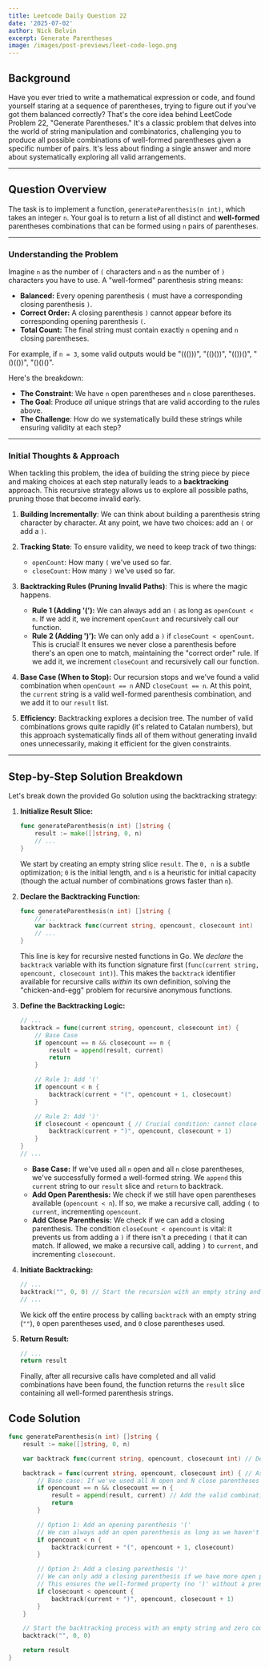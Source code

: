 ```yaml
---
title: Leetcode Daily Question 22
date: '2025-07-02'
author: Nick Belvin
excerpt: Generate Parentheses 
image: /images/post-previews/leet-code-logo.png
---
```


## Background

Have you ever tried to write a mathematical expression or code, and found yourself staring at a sequence of parentheses, trying to figure out if you've got them balanced correctly? That's the core idea behind LeetCode Problem 22, "Generate Parentheses." It's a classic problem that delves into the world of string manipulation and combinatorics, challenging you to produce all possible combinations of well-formed parentheses given a specific number of pairs. It's less about finding a single answer and more about systematically exploring all valid arrangements.

-----

## Question Overview

The task is to implement a function, `generateParenthesis(n int)`, which takes an integer `n`. Your goal is to return a list of all distinct and **well-formed** parentheses combinations that can be formed using `n` pairs of parentheses.

-----

### Understanding the Problem

Imagine `n` as the number of `(` characters and `n` as the number of `)` characters you have to use. A "well-formed" parenthesis string means:

  * **Balanced:** Every opening parenthesis `(` must have a corresponding closing parenthesis `)`.
  * **Correct Order:** A closing parenthesis `)` cannot appear before its corresponding opening parenthesis `(`.
  * **Total Count:** The final string must contain exactly `n` opening and `n` closing parentheses.

For example, if `n = 3`, some valid outputs would be "((()))", "(()())", "(())()", "()(())", "()()()".

Here's the breakdown:

  * **The Constraint**: We have `n` open parentheses and `n` close parentheses.
  * **The Goal**: Produce *all* unique strings that are valid according to the rules above.
  * **The Challenge**: How do we systematically build these strings while ensuring validity at each step?

-----

### Initial Thoughts & Approach

When tackling this problem, the idea of building the string piece by piece and making choices at each step naturally leads to a **backtracking** approach. This recursive strategy allows us to explore all possible paths, pruning those that become invalid early.

1.  **Building Incrementally**: We can think about building a parenthesis string character by character. At any point, we have two choices: add an `(` or add a `)`.

2.  **Tracking State**: To ensure validity, we need to keep track of two things:

      * `openCount`: How many `(` we've used so far.
      * `closeCount`: How many `)` we've used so far.

3.  **Backtracking Rules (Pruning Invalid Paths)**: This is where the magic happens.

      * **Rule 1 (Adding '('):** We can always add an `(` as long as `openCount < n`. If we add it, we increment `openCount` and recursively call our function.
      * **Rule 2 (Adding ')'):** We can only add a `)` if `closeCount < openCount`. This is crucial\! It ensures we never close a parenthesis before there's an open one to match, maintaining the "correct order" rule. If we add it, we increment `closeCount` and recursively call our function.

4.  **Base Case (When to Stop):** Our recursion stops and we've found a valid combination when `openCount == n` AND `closeCount == n`. At this point, the `current` string is a valid well-formed parenthesis combination, and we add it to our `result` list.

5.  **Efficiency**: Backtracking explores a decision tree. The number of valid combinations grows quite rapidly (it's related to Catalan numbers), but this approach systematically finds all of them without generating invalid ones unnecessarily, making it efficient for the given constraints.

-----

## Step-by-Step Solution Breakdown

Let's break down the provided Go solution using the backtracking strategy:

1.  **Initialize Result Slice:**

    ```go
    func generateParenthesis(n int) []string {
        result := make([]string, 0, n)
        // ...
    }
    ```

    We start by creating an empty string slice `result`. The `0, n` is a subtle optimization; `0` is the initial length, and `n` is a heuristic for initial capacity (though the actual number of combinations grows faster than `n`).

2.  **Declare the Backtracking Function:**

    ```go
    func generateParenthesis(n int) []string {
        // ...
        var backtrack func(current string, opencount, closecount int)
        // ...
    }
    ```

    This line is key for recursive nested functions in Go. We *declare* the `backtrack` variable with its function signature first (`func(current string, opencount, closecount int)`). This makes the `backtrack` identifier available for recursive calls *within* its own definition, solving the "chicken-and-egg" problem for recursive anonymous functions.

3.  **Define the Backtracking Logic:**

    ```go
    // ...
    backtrack = func(current string, opencount, closecount int) {
        // Base Case
        if opencount == n && closecount == n {
            result = append(result, current)
            return
        }

        // Rule 1: Add '('
        if opencount < n {
            backtrack(current + "(", opencount + 1, closecount)
        }

        // Rule 2: Add ')'
        if closecount < opencount { // Crucial condition: cannot close if no open is available
            backtrack(current + ")", opencount, closecount + 1)
        }
    }
    // ...
    ```

      * **Base Case:** If we've used all `n` open and all `n` close parentheses, we've successfully formed a well-formed string. We `append` this `current` string to our `result` slice and `return` to backtrack.
      * **Add Open Parenthesis:** We check if we still have open parentheses available (`opencount < n`). If so, we make a recursive call, adding `(` to `current`, incrementing `opencount`.
      * **Add Close Parenthesis:** We check if we can add a closing parenthesis. The condition `closeCount < opencount` is vital: it prevents us from adding a `)` if there isn't a preceding `(` that it can match. If allowed, we make a recursive call, adding `)` to `current`, and incrementing `closecount`.

4.  **Initiate Backtracking:**

    ```go
    // ...
    backtrack("", 0, 0) // Start the recursion with an empty string and zero counts
    // ...
    ```

    We kick off the entire process by calling `backtrack` with an empty string (`""`), `0` open parentheses used, and `0` close parentheses used.

5.  **Return Result:**

    ```go
    // ...
    return result
    ```

    Finally, after all recursive calls have completed and all valid combinations have been found, the function returns the `result` slice containing all well-formed parenthesis strings.

## Code Solution

```go
func generateParenthesis(n int) []string {
    result := make([]string, 0, n)

    var backtrack func(current string, opencount, closecount int) // Declare the variable

    backtrack = func(current string, opencount, closecount int) { // Assign the function literal
        // Base case: If we've used all N open and N close parentheses
        if opencount == n && closecount == n {
            result = append(result, current) // Add the valid combination
            return
        }

        // Option 1: Add an opening parenthesis '('
        // We can always add an open parenthesis as long as we haven't used all N yet
        if opencount < n {
            backtrack(current + "(", opencount + 1, closecount)
        }

        // Option 2: Add a closing parenthesis ')'
        // We can only add a closing parenthesis if we have more open parentheses than closed ones
        // This ensures the well-formed property (no ')' without a preceding '(')
        if closecount < opencount {
            backtrack(current + ")", opencount, closecount + 1)
        }
    }

    // Start the backtracking process with an empty string and zero counts
    backtrack("", 0, 0)

    return result
}
```